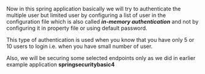 Now in this spring application basically we will try to authenticate the multiple user but limited user by configuring a list of user in the configuration file which is also called ***in-memory authentication*** and not by configuring it in property file or using default password.

This type of authentication is used when you know that you have only 5 or 10 users to login i.e. when you have small number of user.

Also, we will be securing some selected endpoints only as we did in earlier example application **springsecuritybasic4**
